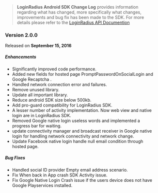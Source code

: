 > **LoginRadius Android SDK Change Log** provides information regarding what has changed, more specifically what changes, improvements and bug fix has been made to the SDK. For more details please refer to the [LoginRadius API Documention](http://apidocs.loginradius.com/docs/android)

### Version 2.0.0
Released on **September 15,  2016**

##### Enhancements

  - Significantly improved code performance.
  - Added new fields for hosted page PromptPasswordOnSocialLogin and Google Recaptcha .
  - Handled network connection error and failures.
  - Remove unused library.
  - Update all important library.
  - Reduce android SDK size below 500kb.
  - Add pro-guard compatibility for LoginRadius SDK.
  - A lesser number of activity implementation. Now web view and native login are in LoginRadius SDK.
  - Removed Google native login useless words and implemented a progress bar for waiting.
  - update connectivity manager and broadcast receiver in Google native login for handling network connectivity and network      change.
  - Update Facebook native login handle null email condition through hosted page.
  
##### Bug Fixes
- Handled social ID provider Empty email address scenario. 
- Fix When back in App crash SDK Activity issue.
- Fix Google Native Login Crash issue if the users device does not have Google Playservices installed.
